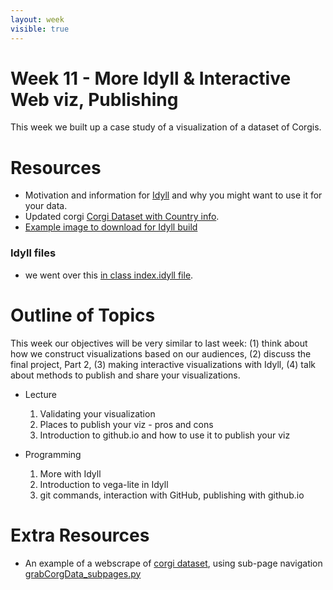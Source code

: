 ```yaml
---
layout: week
visible: true
---
```


# Week 11 - More Idyll & Interactive Web viz, Publishing

This week we built up a case study of a visualization of a dataset of Corgis.

# Resources

 * Motivation and information for <a href="https://www.youtube.com/watch?v=KnPe6dZuwlg">Idyll</a> and why you might want to use it for your data.
 * Updated corgi <a href="corg/corgiData_countries.json" download>Corgi Dataset with Country info</a>.
 * <a href='images/imgcropped.png' download>Example image to download for Idyll build</a>
 
### Idyll files
 * we went over this [in class index.idyll file](files_for_corg_website/index.idyll).


# Outline of Topics

This week our objectives will be very similar to last week: (1) think about how we construct visualizations based on our audiences, (2) discuss the final project, Part 2, (3) making interactive visualizations with Idyll, (4) talk about methods to publish and share your visualizations.

 * Lecture
   1. Validating your visualization
   1. Places to publish your viz - pros and cons
   1. Introduction to github.io and how to use it to publish your viz

 * Programming
   1. More with Idyll
   1. Introduction to vega-lite in Idyll
   1. git commands, interaction with GitHub, publishing with github.io



# Extra Resources

 * An example of a webscrape of <a href="http://www.cardiped.net/browseDogs.php">corgi dataset</a>, using sub-page navigation <a href="corg/grabCorgData_subpages.py">grabCorgData_subpages.py</a>
